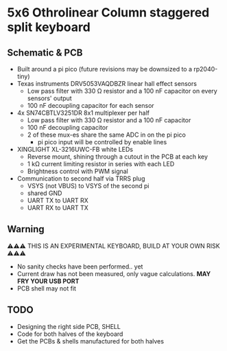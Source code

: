 # 5x6 Othrolinear Column staggered split keyboard

## Schematic & PCB

- Built around a pi pico (future revisions may be downsized to a rp2040-tiny)
- Texas instruments DRV5053VAQDBZR linear hall effect sensors
  - Low pass filter with 330 Ω resistor and a 100 nF capacitor on every sensors' output
  - 100 nF decoupling capacitor for each sensor
- 4x SN74CBTLV3251DR 8x1 multiplexer per half
  - Low pass filter with 330 Ω resistor and a 100 nF capacitor
  - 100 nF decoupling capacitor
  - 2 of these mux-es share the same ADC in on the pi pico
    - pi pico input will be controlled by enable lines
- XINGLIGHT XL-3216UWC-FB white LEDs
  - Reverse mount, shining through a cutout in the PCB at each key
  - 1 kΩ current limiting resistor in series with each LED
  - Brightness control with PWM signal
- Communication to second half via TRRS plug
  - VSYS (not VBUS) to VSYS of the second pi
  - shared GND
  - UART TX to UART RX
  - UART RX to UART TX

## Warning

⚠️⚠️⚠️ THIS IS AN EXPERIMENTAL KEYBOARD, BUILD AT YOUR OWN RISK ⚠️⚠️⚠️

- No sanity checks have been performed.. yet
- Current draw has not been measured, only vague calculations. **MAY FRY YOUR USB PORT**
- PCB shell may not fit

## TODO

- Designing the right side PCB, SHELL
- Code for both halves of the keyboard
- Get the PCBs & shells manufactured for both halves
